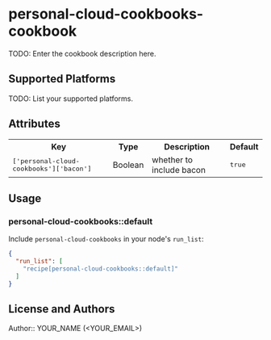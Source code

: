 # personal-cloud-cookbooks-cookbook

TODO: Enter the cookbook description here.

## Supported Platforms

TODO: List your supported platforms.

## Attributes

<table>
  <tr>
    <th>Key</th>
    <th>Type</th>
    <th>Description</th>
    <th>Default</th>
  </tr>
  <tr>
    <td><tt>['personal-cloud-cookbooks']['bacon']</tt></td>
    <td>Boolean</td>
    <td>whether to include bacon</td>
    <td><tt>true</tt></td>
  </tr>
</table>

## Usage

### personal-cloud-cookbooks::default

Include `personal-cloud-cookbooks` in your node's `run_list`:

```json
{
  "run_list": [
    "recipe[personal-cloud-cookbooks::default]"
  ]
}
```

## License and Authors

Author:: YOUR_NAME (<YOUR_EMAIL>)
